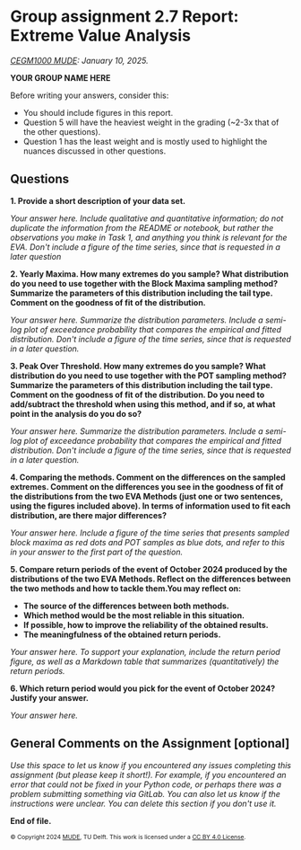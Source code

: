 # Group assignment 2.7 Report: Extreme Value Analysis

*[CEGM1000 MUDE](http://mude.citg.tudelft.nl/): January 10, 2025.*

**YOUR GROUP NAME HERE**

Before writing your answers, consider this:
- You should include figures in this report.
- Question 5 will have the heaviest weight in the grading (~2-3x that of the other questions).
- Question 1 has the least weight and is mostly used to highlight the nuances discussed in other questions.

## Questions

**1. Provide a short description of your data set.**

_Your answer here. Include qualitative and quantitative information; do not duplicate the information from the README or notebook, but rather the observations you make in Task 1, and anything you think is relevant for the EVA. Don't include a figure of the time series, since that is requested in a later question_


**2. Yearly Maxima. How many extremes do you sample? What distribution do you need to use together with the Block Maxima sampling method? Summarize the parameters of this distribution including the tail type. Comment on the goodness of fit of the distribution.**

_Your answer here. Summarize the distribution parameters. Include a semi-log plot of exceedance probability that compares the empirical and fitted distribution. Don't include a figure of the time series, since that is requested in a later question._


**3. Peak Over Threshold. How many extremes do you sample? What distribution do you need to use together with the POT sampling method? Summarize the parameters of this distribution including the tail type. Comment on the goodness of fit of the distribution. Do you need to add/subtract the threshold when using this method, and if so, at what point in the analysis do you do so?**

_Your answer here. Summarize the distribution parameters. Include a semi-log plot of exceedance probability that compares the empirical and fitted distribution. Don't include a figure of the time series, since that is requested in a later question._


**4. Comparing the methods. Comment on the differences on the sampled extremes. Comment on the differences you see in the goodness of fit of the distributions from the two EVA Methods (just one or two sentences, using the figures included above). In terms of information used to fit each distribution, are there major differences?**

_Your answer here. Include a figure of the time series that presents sampled block maxima as red dots and POT samples as blue dots, and refer to this in your answer to the first part of the question._


**5. Compare return periods of the event of October 2024 produced by the distributions of the two EVA Methods. Reflect on the differences between the two methods and how to tackle them.You may reflect on:**
- **The source of the differences between both methods.**
- **Which method would be the most reliable in this situation.**
- **If possible, how to improve the reliability of the obtained results.**
- **The meaningfulness of the obtained return periods.**

_Your answer here. To support your explanation, include the return period figure, as well as a Markdown table that summarizes (quantitatively) the return periods._


**6. Which return period would you pick for the event of October 2024? Justify your answer.**

_Your answer here._

## General Comments on the Assignment [optional]

_Use this space to let us know if you encountered any issues completing this assignment (but please keep it short!). For example, if you encountered an error that could not be fixed in your Python code, or perhaps there was a problem submitting something via GitLab. You can also let us know if the instructions were unclear. You can delete this section if you don't use it._

**End of file.**

<span style="font-size: 75%">
&copy; Copyright 2024 <a rel="MUDE" href="http://mude.citg.tudelft.nl/">MUDE</a>, TU Delft. This work is licensed under a <a rel="license" href="http://creativecommons.org/licenses/by/4.0/">CC BY 4.0 License</a>.